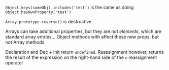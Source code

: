 
`Object.keys(someObj).includes('test')` is the same as doing `Object.hasOwnProperty('test')`

`Array.prototype.reverse()` is destructive

Arrays can take additional properties, but they are not *elements*, which are standard array entries... Object methods with affect these new props, but not Array methods.

Declaration and Dec + Init return `undefined`. Reassignment however, returns the result of the expression on the right-hand side of the `=` reassignment operator